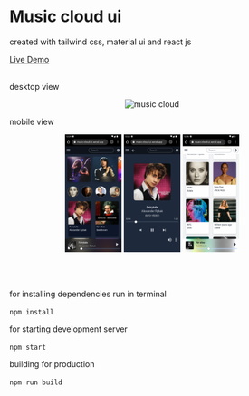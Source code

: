 # Music cloud ui

created with tailwind css, material ui and react js

[Live Demo](https://music-cloud-ui.vercel.app/)

<br/>
desktop view
<p align="center">
<img src="./ScreenShot1.png" width="500" alt="music cloud">
</p>
mobile view
<p align="center">
<img src="./ScreenShot2.png" width="100" alt="music cloud">
<img src="./ScreenShot3.png" width="100" alt="music cloud">
<img src="./ScreenShot4.png" width="100" alt="music cloud">
</p>
<br/>
<br/>

for installing dependencies run in terminal

`npm install`

for starting development server

`npm start`

building for production

`npm run build`

